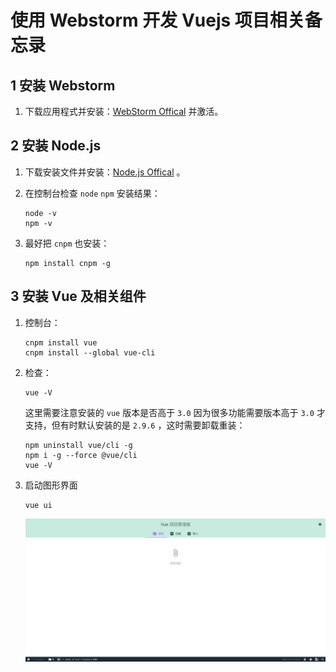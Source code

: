 # 使用 Webstorm 开发 Vuejs 项目相关备忘录

## 1 安装 Webstorm

1. 下载应用程式并安装：[WebStorm Offical](https://www.jetbrains.com/webstorm/) 并激活。

## 2 安装 Node.js

1. 下载安装文件并安装：[Node.js Offical](http://nodejs.cn/download/)  。

2. 在控制台检查 `node` `npm` 安装结果：

   ```shell
   node -v
   npm -v
   ```

3. 最好把 `cnpm` 也安装：

   ```shell
   npm install cnpm -g
   ```

## 3 安装 Vue 及相关组件

1. 控制台：

   ```shell
   cnpm install vue
   cnpm install --global vue-cli
   ```

2. 检查：

   ```shell
   vue -V
   ```

   这里需要注意安装的 `vue` 版本是否高于 `3.0` 因为很多功能需要版本高于 `3.0` 才支持，但有时默认安装的是 `2.9.6` ，这时需要卸载重装：

   ```shell
   npm uninstall vue/cli -g
   npm i -g --force @vue/cli
   vue -V
   ```

3. 启动图形界面

   ```shell
   vue ui
   ```

   ![image-20230104170609043](img/image-20230104170609043.png)

